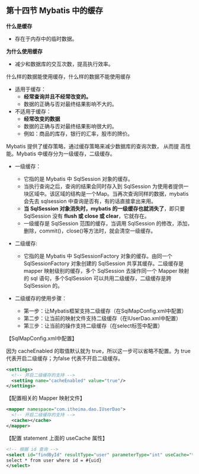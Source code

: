 ## 第十四节 Mybatis 中的缓存

**什么是缓存**
* 存在于内存中的临时数据。

**为什么使用缓存**
* 减少和数据库的交互次数，提高执行效率。

什么样的数据能使用缓存，什么样的数据不能使用缓存
* 适用于缓存：
  * **经常查询并且不经常改变的。**
  * 数据的正确与否对最终结果影响不大的。
* 不适用于缓存：
  * **经常改变的数据**
  * 数据的正确与否对最终结果影响很大的。
  * 例如：商品的库存，银行的汇率，股市的牌价。

Mybatis 提供了缓存策略，通过缓存策略来减少数据库的查询次数， 从而提
高性能。Mybatis 中缓存分为一级缓存，二级缓存。

* 一级缓存：
  * 它指的是 Mybatis 中 SqlSession 对象的缓存。
  * 当执行查询之后，查询的结果会同时存入到 SqlSession 为使用者提供一块区域中。该区域的结构是一个Map。当再次查询同样的数据，mybatis 会先去 sqlsession 中查询是否有，有的话直接拿出来用。
  * **当 SqlSession 对象消失时，mybatis 的一级缓存也就消失了**，即只要 SqlSession 没有 **flush 或 close 或 clear**，它就存在。
  * 一级缓存是 SqlSession 范围的缓存，当调用 SqlSession 的修改，添加，删除，commit()，close()等方法时，就会清空一级缓存。
	
* 二级缓存:
  * 它指的是 Mybatis 中 SqlSessionFactory 对象的缓存。由同一个SqlSessionFactory 对象创建的 SqlSession 共享其缓存。二级缓存是 mapper 映射级别的缓存，多个 SqlSession 去操作同一个 Mapper 映射的 sql 语句，多个SqlSession 可以共用二级缓存，二级缓存是跨 SqlSession 的。

* 二级缓存的使用步骤：
  * 第一步：让Mybatis框架支持二级缓存（在SqlMapConfig.xml中配置）
  * 第二步：让当前的映射文件支持二级缓存（在IUserDao.xml中配置）
  * 第三步：让当前的操作支持二级缓存（在select标签中配置）

【SqlMapConfig.xml中配置】

因为 cacheEnabled 的取值默认就为 true，所以这一步可以省略不配置。为 true 代表开启二级缓存；为false 代表不开启二级缓存。

```xml
<settings>
  <!-- 开启二级缓存的支持 -->
  <setting name="cacheEnabled" value="true"/>
</settings>
```

【配置相关的 Mapper 映射文件】

```xml
<mapper namespace="com.itheima.dao.IUserDao">
  <!-- 开启二级缓存的支持 -->
  <cache></cache>
</mapper>
```

【配置 statement 上面的 useCache 属性】

```xml
<!-- 根据 id 查询 -->
<select id="findById" resultType="user" parameterType="int" useCache="true">
select * from user where id = #{uid}
</select>
```









